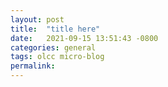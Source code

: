 ```yaml
---
layout: post
title:  "title here" 
date:   2021-09-15 13:51:43 -0800
categories: general
tags: olcc micro-blog
permalink:
---
```

